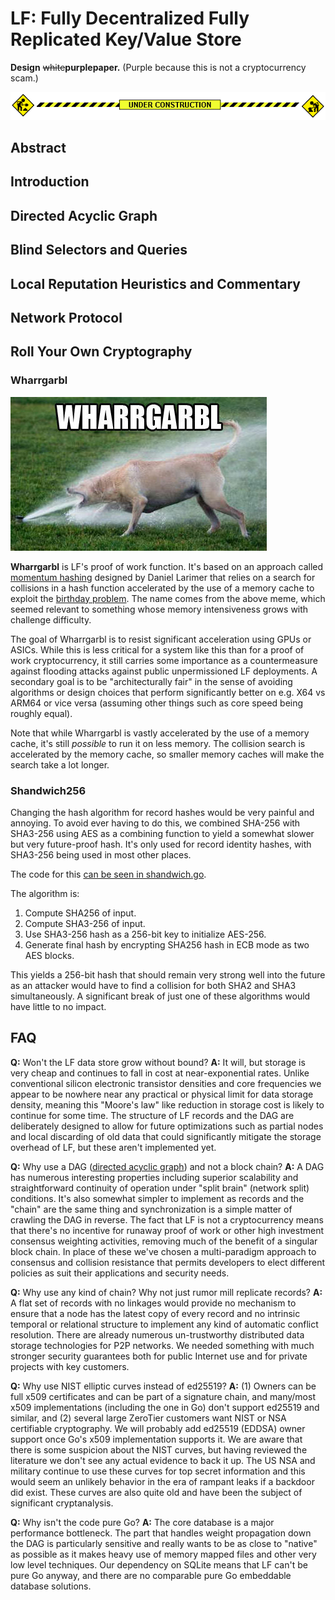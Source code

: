 # LF: Fully Decentralized Fully Replicated Key/Value Store

**Design** ~~white~~**purplepaper.** (Purple because this is not a cryptocurrency scam.)

<img src="underconstruction.gif">

## Abstract

## Introduction

## Directed Acyclic Graph

## Blind Selectors and Queries

## Local Reputation Heuristics and Commentary

## Network Protocol

## Roll Your Own Cryptography

### Wharrgarbl

<img src="wharrgarbl.jpg"><br>

**Wharrgarbl** is LF's proof of work function. It's based on an approach called [momentum hashing](doc/momentum.pdf) designed by Daniel Larimer that relies on a search for collisions in a hash function accelerated by the use of a memory cache to exploit the [birthday problem](https://en.wikipedia.org/wiki/Birthday_problem). The name comes from the above meme, which seemed relevant to something whose memory intensiveness grows with challenge difficulty.

The goal of Wharrgarbl is to resist significant acceleration using GPUs or ASICs. While this is less critical for a system like this than for a proof of work cryptocurrency, it still carries some importance as a countermeasure against flooding attacks against public unpermissioned LF deployments. A secondary goal is to be "architecturally fair" in the sense of avoiding algorithms or design choices that perform significantly better on e.g. X64 vs ARM64 or vice versa (assuming other things such as core speed being roughly equal).

Note that while Wharrgarbl is vastly accelerated by the use of a memory cache, it's still *possible* to run it on less memory. The collision search is accelerated by the memory cache, so smaller memory caches will make the search take a lot longer.

### Shandwich256

Changing the hash algorithm for record hashes would be very painful and annoying. To avoid ever having to do this, we combined SHA-256 with SHA3-256 using AES as a combining function to yield a somewhat slower but very future-proof hash. It's only used for record identity hashes, with SHA3-256 being used in most other places.

The code for this [can be seen in shandwich.go](pkg/lf/shandwich.go).

The algorithm is:

 1. Compute SHA256 of input.
 2. Compute SHA3-256 of input.
 3. Use SHA3-256 hash as a 256-bit key to initialize AES-256.
 4. Generate final hash by encrypting SHA256 hash in ECB mode as two AES blocks.

This yields a 256-bit hash that should remain very strong well into the future as an attacker would have to find a collision for both SHA2 and SHA3 simultaneously. A significant break of just one of these algorithms would have little to no impact.

## FAQ

**Q:** Won't the LF data store grow without bound?
**A:** It will, but storage is very cheap and continues to fall in cost at near-exponential rates. Unlike conventional silicon electronic transistor densities and core frequencies we appear to be nowhere near any practical or physical limit for data storage density, meaning this "Moore's law" like reduction in storage cost is likely to continue for some time. The structure of LF records and the DAG are deliberately designed to allow for future optimizations such as partial nodes and local discarding of old data that could significantly mitigate the storage overhead of LF, but these aren't implemented yet.

**Q:** Why use a DAG ([directed acyclic graph](https://en.wikipedia.org/wiki/Directed_acyclic_graph)) and not a block chain?
**A:** A DAG has numerous interesting properties including superior scalability and straightforward continuity of operation under "split brain" (network split) conditions. It's also somewhat simpler to implement as records and the "chain" are the same thing and synchronization is a simple matter of crawling the DAG in reverse. The fact that LF is not a cryptocurrency means that there's no incentive for runaway proof of work or other high investment consensus weighting activities, removing much of the benefit of a singular block chain. In place of these we've chosen a multi-paradigm approach to consensus and collision resistance that permits developers to elect different policies as suit their applications and security needs.

**Q:** Why use any kind of chain? Why not just rumor mill replicate records?
**A:** A flat set of records with no linkages would provide no mechanism to ensure that a node has the latest copy of every record and no intrinsic temporal or relational structure to implement any kind of automatic conflict resolution. There are already numerous un-trustworthy distributed data storage technologies for P2P networks. We needed something with much stronger security guarantees both for public Internet use and for private projects with key customers.

**Q:** Why use NIST elliptic curves instead of ed25519?
**A:** (1) Owners can be full x509 certificates and can be part of a signature chain, and many/most x509 implementations (including the one in Go) don't support ed25519 and similar, and (2) several large ZeroTier customers want NIST or NSA certifiable cryptography. We will probably add ed25519 (EDDSA) owner support once Go's x509 implementation supports it. We are aware that there is some suspicion about the NIST curves, but having reviewed the literature we don't see any actual evidence to back it up. The US NSA and military continue to use these curves for top secret information and this would seem an unlikely behavior in the era of rampant leaks if a backdoor did exist. These curves are also quite old and have been the subject of significant cryptanalysis.

**Q:** Why isn't the code pure Go?
**A:** The core database is a major performance bottleneck. The part that handles weight propagation down the DAG is particularly sensitive and really wants to be as close to "native" as possible as it makes heavy use of memory mapped files and other very low level techniques. Our dependency on SQLite means that LF can't be pure Go anyway, and there are no comparable pure Go embeddable database solutions.
